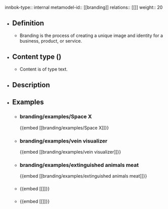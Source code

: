 innbok-type:: internal
metamodel-id:: [[branding]]
relations:: [[]]
weight:: 20

- ## Definition
  - Branding is the process of creating a unique image and identity for a business, product, or service.
- ## Content type ()
  - Content is of type text.
  
- ## Description
- ## Examples
  - ### branding/examples/Space X
    {{embed [[branding/examples/Space X]]}}
  - ### branding/examples/vein visualizer
    {{embed [[branding/examples/vein visualizer]]}}
  - ### branding/examples/extinguished animals meat
    {{embed [[branding/examples/extinguished animals meat]]}}
  - ### 
    {{embed [[]]}}
  - ### 
    {{embed [[]]}}
  

